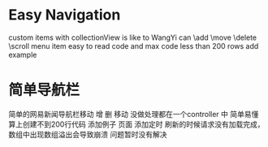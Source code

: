 # Easy Navigation
custom items with collectionView is like to WangYi can \add \move \delete \scroll menu item easy to read code and max code less than 200 rows
add example

# 简单导航栏
 简单的网易新闻导航栏移动 增 删 移动 没做处理都在一个controller 中 简单易懂算上创建不到200行代码 
 添加例子
 页面 添加定时 刷新的时候请求没有加载完成，数组中出现数组溢出会导致崩溃  问题暂时没有解决
 
 



